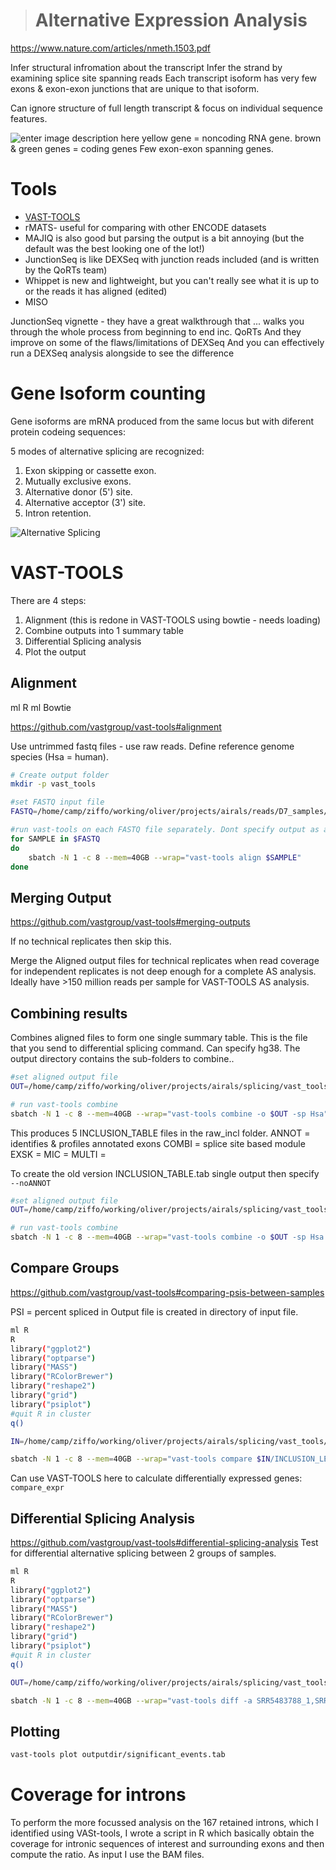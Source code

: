 


> # Alternative Expression Analysis
https://www.nature.com/articles/nmeth.1503.pdf

Infer structural infromation about the transcript 
Infer the strand by examining splice site spanning reads
Each transcript isoform has very few exons & exon-exon junctions that are unique to that isoform.

Can ignore structure of full length transcript & focus on individual sequence features.

![enter image description here](https://journals.plos.org/ploscompbiol/article/figure/image?size=large&id=info:doi/10.1371/journal.pcbi.1004393.g006)
yellow gene = noncoding RNA gene.
brown & green genes = coding genes
Few exon-exon spanning genes.

# Tools
- [VAST-TOOLS](https://github.com/vastgroup/vast-tools)
- rMATS- useful for comparing with other ENCODE datasets
- MAJIQ is also good but parsing the output is a bit annoying (but the default was the best looking one of the lot!)
- JunctionSeq is like DEXSeq with junction reads included (and is written by the QoRTs team)
- Whippet is new and lightweight, but you can't really see what it is up to or the reads it has aligned (edited)
- MISO

JunctionSeq vignette - they have a great walkthrough that ... walks you through the whole process from beginning to end inc. QoRTs
And they improve on some of the flaws/limitations of DEXSeq
And you can effectively run a DEXSeq analysis alongside to see the difference

# Gene Isoform counting

Gene isoforms are mRNA produced from the same locus but with diferent protein codeing sequences:

5 modes of alternative splicing are recognized:

1.  Exon skipping or cassette exon.
2.  Mutually exclusive exons.
3.  Alternative donor (5') site.
4.  Alternative acceptor (3') site.
5.  Intron retention.

![Alternative Splicing](https://en.wikipedia.org/wiki/Protein_isoform#/media/File:Alternative_splicing.jpg)

# VAST-TOOLS

There are 4 steps:
1. Alignment (this is redone in VAST-TOOLS using bowtie - needs loading)
2. Combine outputs into 1 summary table
3. Differential Splicing analysis
4. Plot the output

## Alignment
ml R
ml Bowtie

https://github.com/vastgroup/vast-tools#alignment

Use untrimmed fastq files - use raw reads. Define reference genome species (Hsa = human). 
```bash
# Create output folder
mkdir -p vast_tools

#set FASTQ input file
FASTQ=/home/camp/ziffo/working/oliver/projects/airals/reads/D7_samples/SRR54837*_1.fastq

#run vast-tools on each FASTQ file separately. Dont specify output as all files need to be in same subfolder > output auto goes into a folder called vast_out. Run from the vast-tools directory
for SAMPLE in $FASTQ
do
	sbatch -N 1 -c 8 --mem=40GB --wrap="vast-tools align $SAMPLE"
done
```

## Merging Output
https://github.com/vastgroup/vast-tools#merging-outputs

If no technical replicates then skip this.

Merge the Aligned output files for technical replicates when read coverage for independent replicates is not deep enough for a complete AS analysis.
Ideally have >150 million reads per sample for VAST-TOOLS AS analysis. 

## Combining results

Combines aligned files to form one single summary table. This is the file that you send to differential splicing command. Can specify hg38. The output directory contains the sub-folders to combine..
```bash
#set aligned output file
OUT=/home/camp/ziffo/working/oliver/projects/airals/splicing/vast_tools/vast_out/

# run vast-tools combine
sbatch -N 1 -c 8 --mem=40GB --wrap="vast-tools combine -o $OUT -sp Hsa"
```

This produces 5 INCLUSION_TABLE files in the raw_incl folder. 
ANNOT = identifies & profiles annotated exons
COMBI = splice site based module
EXSK = 
MIC = 
MULTI =

To create the old version INCLUSION_TABLE.tab single output then specify `--noANNOT`
```bash
#set aligned output file
OUT=/home/camp/ziffo/working/oliver/projects/airals/splicing/vast_tools/vast_out/

# run vast-tools combine
sbatch -N 1 -c 8 --mem=40GB --wrap="vast-tools combine -o $OUT -sp Hsa --noANNOT"
```

## Compare Groups
https://github.com/vastgroup/vast-tools#comparing-psis-between-samples

PSI = percent spliced in
Output file is created in directory of input file. 

```bash
ml R
R
library("ggplot2")
library("optparse")
library("MASS")
library("RColorBrewer")
library("reshape2")
library("grid")
library("psiplot")
#quit R in cluster
q()

IN=/home/camp/ziffo/working/oliver/projects/airals/splicing/vast_tools/vast_out

sbatch -N 1 -c 8 --mem=40GB --wrap="vast-tools compare $IN/INCLUSION_LEVELS_FULL-Hsa6-hg19.tab -a SRR5483788_1,SRR5483789_1,SRR5483790_1 -b SRR5483794_1,SRR5483795_1,SRR5483796_1 --plot_PSI -sp Hsa --GO"
```
Can use VAST-TOOLS here to calculate differentially expressed genes: `compare_expr`

## Differential Splicing Analysis
https://github.com/vastgroup/vast-tools#differential-splicing-analysis
Test for differential alternative splicing between 2 groups of samples.

```bash
ml R
R
library("ggplot2")
library("optparse")
library("MASS")
library("RColorBrewer")
library("reshape2")
library("grid")
library("psiplot")
#quit R in cluster
q()

OUT=/home/camp/ziffo/working/oliver/projects/airals/splicing/vast_tools/vast_out

sbatch -N 1 -c 8 --mem=40GB --wrap="vast-tools diff -a SRR5483788_1,SRR5483789_1,SRR5483790_1 -b SRR5483794_1,SRR5483795_1,SRR5483796_1 --sampleNameA=VCP --sampleNameB=CTRL -o $OUT -d diff.splicing -c 8"
```

## Plotting

```bash
vast-tools plot outputdir/significant_events.tab
```

# Coverage for introns
To perform the more focussed analysis on the 167 retained introns, which I identified using VASt-tools, I wrote a script in R which basically obtain the coverage for intronic sequences of interest and surrounding exons and then compute the ratio. As input I use the BAM files.






<!--stackedit_data:
eyJoaXN0b3J5IjpbMTUwNjQ3ODE4MCwtMTE2NDE2OTU4NSwtOD
c1OTUzMDgxLC0xMzQ5ODAzMjY5LC0xNjQ3MzkyNDg0LDExMzA2
MDQ2MDYsLTE5Njg0NjQ5OTksMTc1ODk1NTU0MSwxNzA1MjUwMT
EwLC05NDQ3Mzg1NDgsNDAwNDY3OTQ1LDEwNTA4NDMzOSwxMjAx
OTA0Nzc2LC0xNzQxODEwNzM3LDEzMjMxMzkzNzcsNzg0NzcxNT
ksMTI4OTczMTk2NiwtNjM0MDE1NTkxLC0xMTMwMzk2NTI3LC0x
Njk1NzE5NzY2XX0=
-->